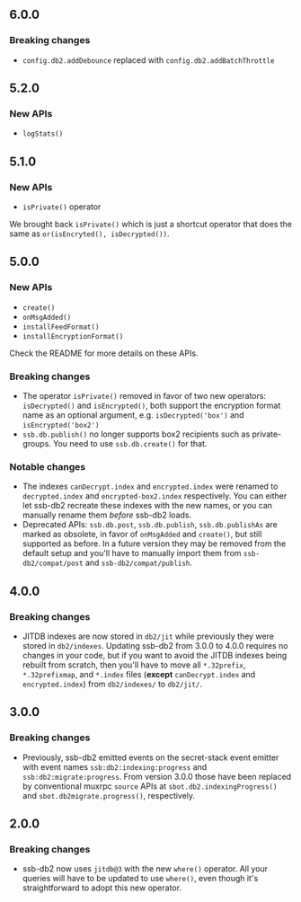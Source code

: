 <!--
SPDX-FileCopyrightText: 2022 Andre 'Staltz' Medeiros

SPDX-License-Identifier: CC0-1.0
-->

## 6.0.0

### Breaking changes

- `config.db2.addDebounce` replaced with `config.db2.addBatchThrottle`

## 5.2.0

### New APIs

- `logStats()`

## 5.1.0

### New APIs

- `isPrivate()` operator

We brought back `isPrivate()` which is just a shortcut operator that does the
same as `or(isEncryted(), isDecrypted())`.

## 5.0.0

### New APIs

- `create()`
- `onMsgAdded()`
- `installFeedFormat()`
- `installEncryptionFormat()`

Check the README for more details on these APIs.

### Breaking changes

- The operator `isPrivate()` removed in favor of two new operators: `isDecrypted()` and `isEncrypted()`, both support the encryption format name as an optional argument, e.g. `isDecrypted('box')` and `isEncrypted('box2')`
- `ssb.db.publish()` no longer supports box2 recipients such as private-groups. You need to use `ssb.db.create()` for that.

### Notable changes

- The indexes `canDecrypt.index` and `encrypted.index` were renamed to `decrypted.index` and `encrypted-box2.index` respectively. You can either let ssb-db2 recreate these indexes with the new names, or you can manually rename them *before* ssb-db2 loads.
- Deprecated APIs: `ssb.db.post`, `ssb.db.publish`, `ssb.db.publishAs` are marked as obsolete, in favor of `onMsgAdded` and `create()`, but still supported as before. In a future version they may be removed from the default setup and you'll have to manually import them from `ssb-db2/compat/post` and `ssb-db2/compat/publish`.

## 4.0.0

### Breaking changes

- JITDB indexes are now stored in `db2/jit` while previously they were stored in `db2/indexes`. Updating ssb-db2 from 3.0.0 to 4.0.0 requires no changes in your code, but if you want to avoid the JITDB indexes being rebuilt from scratch, then you'll have to move all `*.32prefix`, `*.32prefixmap`, and `*.index` files (**except** `canDecrypt.index` and `encrypted.index`) from `db2/indexes/` to `db2/jit/`.

## 3.0.0

### Breaking changes

- Previously, ssb-db2 emitted events on the secret-stack event emitter with event names `ssb:db2:indexing:progress` and `ssb:db2:migrate:progress`. From version 3.0.0 those have been replaced by conventional muxrpc `source` APIs at `sbot.db2.indexingProgress()` and `sbot.db2migrate.progress()`, respectively.

## 2.0.0

### Breaking changes

- ssb-db2 now uses `jitdb@3` with the new `where()` operator. All your queries will have to be updated to use `where()`, even though it's straightforward to adopt this new operator.
